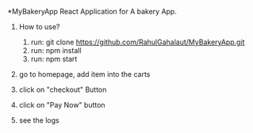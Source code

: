 *MyBakeryApp
React Application for A bakery App.

1. How to use?
    1. run:  git clone https://github.com/RahulGahalaut/MyBakeryApp.git
    2. run:  npm install
    3. run:  npm start

2. go to homepage, add item into the carts
3. click on "checkout" Button
4. click on "Pay Now" button 
5. see the logs


